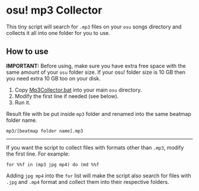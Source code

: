 # osu! mp3 Collector

This tiny script will search for `.mp3` files on your `osu` songs directory and collects it all into one folder for you to use.

## How to use

**IMPORTANT:** Before using, make sure you have extra free space with the same amount of your `osu` folder size. If your osu! folder size is 10 GB then you need extra 10 GB too on your disk.

1. Copy [Mp3Collector.bat](Mp3Collector.bat) into your main `osu` directory.
2. Modify the first line if needed (see below).
3. Run it.

Result file with be put inside `mp3` folder and renamed into the same beatmap folder name.

    mp3/[beatmap folder name].mp3

---

If you want the script to collect files with formats other than `.mp3`, modify the first line. For example:

```batch
for %%f in (mp3 jpg mp4) do (md %%f
```

Adding `jpg mp4` into the `for` list will make the script also search for files with `.jpg` and `.mp4` format and collect them into their respective folders.
